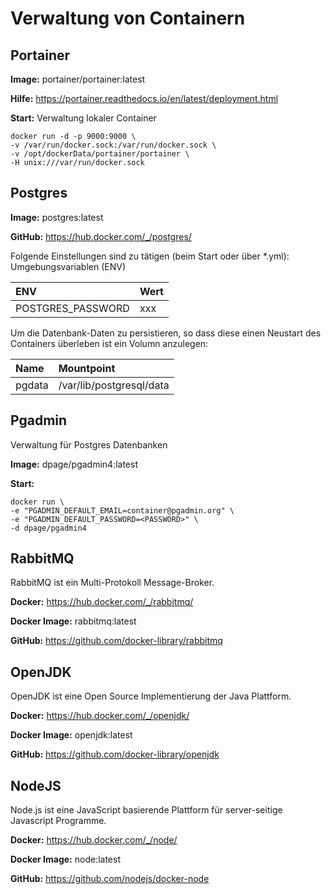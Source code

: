 # Verwaltung von Containern

## Portainer

**Image:** portainer/portainer:latest

**Hilfe:** https://portainer.readthedocs.io/en/latest/deployment.html

**Start:**
Verwaltung lokaler Container
```
docker run -d -p 9000:9000 \
-v /var/run/docker.sock:/var/run/docker.sock \
-v /opt/dockerData/portainer/portainer \
-H unix:///var/run/docker.sock
```


## Postgres

**Image:** postgres:latest

**GitHub:** https://hub.docker.com/_/postgres/

Folgende Einstellungen sind zu tätigen (beim Start oder über \*.yml):
Umgebungsvariablen (ENV)

| ENV                | Wert           |
| :----------------- | :------------- |
| POSTGRES_PASSWORD  | xxx            |

Um die Datenbank-Daten zu persistieren, so dass diese einen Neustart des Containers überleben ist ein Volumn anzulegen:

| Name     | Mountpoint               |
| :--------| :----------------------- |
| pgdata   | /var/lib/postgresql/data |


## Pgadmin

Verwaltung für Postgres Datenbanken

**Image:** dpage/pgadmin4:latest

**Start:**
```
docker run \
-e "PGADMIN_DEFAULT_EMAIL=container@pgadmin.org" \
-e "PGADMIN_DEFAULT_PASSWORD=<PASSWORD>" \
-d dpage/pgadmin4
```

## RabbitMQ

RabbitMQ ist ein Multi-Protokoll Message-Broker.

**Docker:** https://hub.docker.com/_/rabbitmq/

**Docker Image:** rabbitmq:latest

**GitHub:** https://github.com/docker-library/rabbitmq



## OpenJDK

OpenJDK ist eine Open Source Implementierung der Java Plattform.

**Docker:** https://hub.docker.com/_/openjdk/

**Docker Image:** openjdk:latest

**GitHub:** https://github.com/docker-library/openjdk

## NodeJS

Node.js ist eine JavaScript basierende Plattform für server-seitige Javascript Programme.

**Docker:** https://hub.docker.com/_/node/

**Docker Image:** node:latest

**GitHub:** https://github.com/nodejs/docker-node
